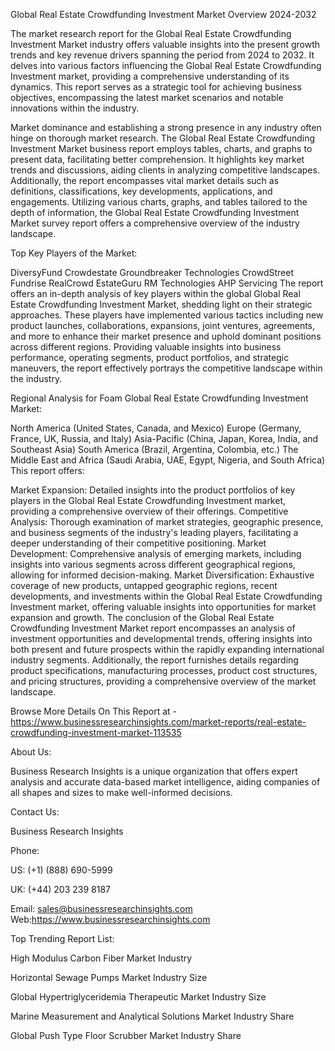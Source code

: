 Global Real Estate Crowdfunding Investment Market Overview 2024-2032

The market research report for the Global Real Estate Crowdfunding Investment Market industry offers valuable insights into the present growth trends and key revenue drivers spanning the period from 2024 to 2032. It delves into various factors influencing the Global Real Estate Crowdfunding Investment market, providing a comprehensive understanding of its dynamics. This report serves as a strategic tool for achieving business objectives, encompassing the latest market scenarios and notable innovations within the industry.

Market dominance and establishing a strong presence in any industry often hinge on thorough market research. The Global Real Estate Crowdfunding Investment Market business report employs tables, charts, and graphs to present data, facilitating better comprehension. It highlights key market trends and discussions, aiding clients in analyzing competitive landscapes. Additionally, the report encompasses vital market details such as definitions, classifications, key developments, applications, and engagements. Utilizing various charts, graphs, and tables tailored to the depth of information, the Global Real Estate Crowdfunding Investment Market survey report offers a comprehensive overview of the industry landscape.

Top Key Players of the Market:

DiversyFund
Crowdestate
Groundbreaker Technologies
CrowdStreet
Fundrise
RealCrowd
EstateGuru
RM Technologies
AHP Servicing
The report offers an in-depth analysis of key players within the global Global Real Estate Crowdfunding Investment Market, shedding light on their strategic approaches. These players have implemented various tactics including new product launches, collaborations, expansions, joint ventures, agreements, and more to enhance their market presence and uphold dominant positions across different regions. Providing valuable insights into business performance, operating segments, product portfolios, and strategic maneuvers, the report effectively portrays the competitive landscape within the industry.

Regional Analysis for Foam Global Real Estate Crowdfunding Investment Market:

North America (United States, Canada, and Mexico)
Europe (Germany, France, UK, Russia, and Italy)
Asia-Pacific (China, Japan, Korea, India, and Southeast Asia)
South America (Brazil, Argentina, Colombia, etc.)
The Middle East and Africa (Saudi Arabia, UAE, Egypt, Nigeria, and South Africa)
This report offers:

Market Expansion: Detailed insights into the product portfolios of key players in the Global Real Estate Crowdfunding Investment market, providing a comprehensive overview of their offerings.
Competitive Analysis: Thorough examination of market strategies, geographic presence, and business segments of the industry's leading players, facilitating a deeper understanding of their competitive positioning.
Market Development: Comprehensive analysis of emerging markets, including insights into various segments across different geographical regions, allowing for informed decision-making.
Market Diversification: Exhaustive coverage of new products, untapped geographic regions, recent developments, and investments within the Global Real Estate Crowdfunding Investment market, offering valuable insights into opportunities for market expansion and growth.
The conclusion of the Global Real Estate Crowdfunding Investment Market report encompasses an analysis of investment opportunities and developmental trends, offering insights into both present and future prospects within the rapidly expanding international industry segments. Additionally, the report furnishes details regarding product specifications, manufacturing processes, product cost structures, and pricing structures, providing a comprehensive overview of the market landscape.

Browse More Details On This Report at - https://www.businessresearchinsights.com/market-reports/real-estate-crowdfunding-investment-market-113535

About Us:

Business Research Insights is a unique organization that offers expert analysis and accurate data-based market intelligence, aiding companies of all shapes and sizes to make well-informed decisions.

Contact Us:

Business Research Insights

Phone:

US: (+1) (888) 690-5999

UK: (+44) 203 239 8187

Email: sales@businessresearchinsights.com
Web:https://www.businessresearchinsights.com

Top Trending Report List:

High Modulus Carbon Fiber Market Industry

Horizontal Sewage Pumps Market Industry Size

Global Hypertriglyceridemia Therapeutic Market Industry Size

Marine Measurement and Analytical Solutions Market Industry Share

Global Push Type Floor Scrubber Market Industry Share
